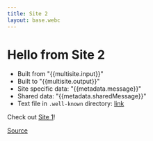 ```yaml
---
title: Site 2
layout: base.webc
---
```


# Hello from Site 2

- Built from "{{multisite.input}}"
- Built to "{{multisite.output}}"
- Site specific data: "{{metadata.message}}"
- Shared data: "{{metadata.sharedMessage}}"
- Text file in `.well-known` directory: [link]({{metadata.wellknownTxt}})

Check out [Site 1](https://11ty-multisite-site1.netlify.app)!

[Source]({{metadata.githubURL}})